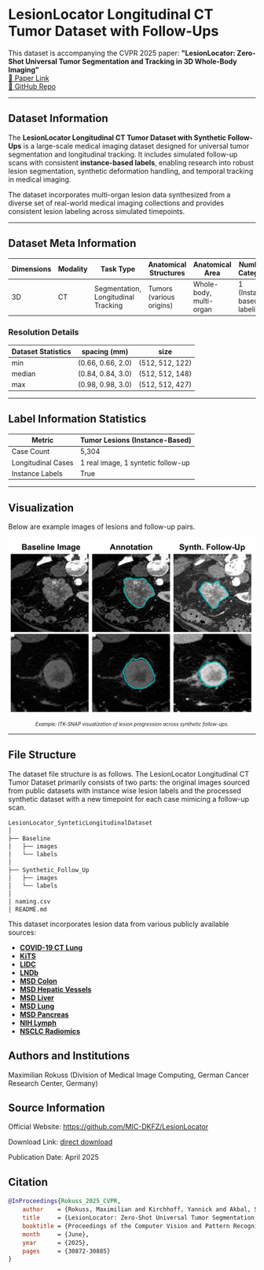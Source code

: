 # LesionLocator Longitudinal CT Tumor Dataset with Follow-Ups

This dataset is accompanying the CVPR 2025 paper: **"LesionLocator: Zero-Shot Universal Tumor Segmentation and Tracking in 3D Whole-Body Imaging"**  
[📄 Paper Link](https://openaccess.thecvf.com/content/CVPR2025/html/Rokuss_LesionLocator_Zero-Shot_Universal_Tumor_Segmentation_and_Tracking_in_3D_Whole-Body_CVPR_2025_paper.html)  
[📁 GitHub Repo](https://github.com/MIC-DKFZ/LesionLocator)

---

## Dataset Information

The **LesionLocator Longitudinal CT Tumor Dataset with Synthetic Follow-Ups** is a large-scale medical imaging dataset designed for universal tumor segmentation and longitudinal tracking. It includes simulated follow-up scans with consistent **instance-based labels**, enabling research into robust lesion segmentation, synthetic deformation handling, and temporal tracking in medical imaging.

The dataset incorporates multi-organ lesion data synthesized from a diverse set of real-world medical imaging collections and provides consistent lesion labeling across simulated timepoints.

---

## Dataset Meta Information

| Dimensions | Modality | Task Type     | Anatomical Structures | Anatomical Area | Number of Categories | Data Volume | File Format |
|------------|----------|----------------|------------------------|------------------|----------------------|-------------|-------------|
| 3D         | CT       | Segmentation, Longitudinal Tracking | Tumors (various origins) | Whole-body, multi-organ | 1 (Instance-based labeling) | ~700 GB     | .nii.gz     |

### Resolution Details

| Dataset Statistics | spacing (mm)          | size               |
|--------------------|------------------------|--------------------|
| min                | (0.66, 0.66, 2.0)        | (512, 512, 122)    |
| median             | (0.84, 0.84, 3.0)        | (512, 512, 148)    |
| max                | (0.98, 0.98, 3.0)        | (512, 512, 427)    |

---

## Label Information Statistics

| Metric                  | Tumor Lesions (Instance-Based) |
|-------------------------|--------------------------------|
| Case Count              | 5,304                          |
| Longitudinal Cases      | 1 real image, 1 syntetic follow-up |
| Instance Labels         | True                        |

---

## Visualization

Below are example images of lesions and follow-up pairs.

<div align="center">
    <img width="700px" height="auto" src="appendix/LesionLocator_dataset.png">
</div>
<p style="text-align:center;font-size:10px;"><em>Example: ITK-SNAP visualization of lesion progression across synthetic follow-ups.</em></p>

---

## File Structure


The dataset file structure is as follows. The LesionLocator Longitudinal CT Tumor Dataset primarily consists of two parts: the original images sourced from public datasets with instance wise lesion labels and the processed synthetic dataset with a new timepoint for each case mimicing a follow-up scan.

``` 
LesionLocator_SynteticLongitudinalDataset
│
├── Baseline
│   ├── images
│   └── labels
│
├── Synthetic_Follow_Up
│   ├── images
│   └── labels
│
│ naming.csv
│ README.md

```

This dataset incorporates lesion data from various publicly available sources:  

- **[COVID-19 CT Lung](https://zenodo.org/records/3757476)**  
- **[KiTS](https://kits-challenge.org/kits23/)**  
- **[LIDC](https://www.cancerimagingarchive.net/collection/lidc-idri/)**  
- **[LNDb](https://lndb.grand-challenge.org/)**  
- **[MSD Colon](http://medicaldecathlon.com/)**  
- **[MSD Hepatic Vessels](http://medicaldecathlon.com/)**  
- **[MSD Liver](http://medicaldecathlon.com/)**  
- **[MSD Lung](http://medicaldecathlon.com/)**  
- **[MSD Pancreas](http://medicaldecathlon.com/)**  
- **[NIH Lymph](https://www.cancerimagingarchive.net/collection/ct-lymph-nodes/)**  
- **[NSCLC Radiomics](https://www.cancerimagingarchive.net/collection/nsclc-radiomics/)** 

## Authors and Institutions

Maximilian Rokuss (Division of Medical Image Computing, German Cancer Research Center, Germany)

## Source Information

Official Website: https://github.com/MIC-DKFZ/LesionLocator

Download Link: [direct download](https://doi.dkfz.de/10.6097/DKFZ/IR/E230/20250324_1.zip)

Publication Date: April 2025

## Citation

```bibtex
@InProceedings{Rokuss_2025_CVPR,
    author    = {Rokuss, Maximilian and Kirchhoff, Yannick and Akbal, Seval and Kovacs, Balint and Roy, Saikat and Ulrich, Constantin and Wald, Tassilo and Rotkopf, Lukas T. and Schlemmer, Heinz-Peter and Maier-Hein, Klaus},
    title     = {LesionLocator: Zero-Shot Universal Tumor Segmentation and Tracking in 3D Whole-Body Imaging},
    booktitle = {Proceedings of the Computer Vision and Pattern Recognition Conference (CVPR)},
    month     = {June},
    year      = {2025},
    pages     = {30872-30885}
}
```
